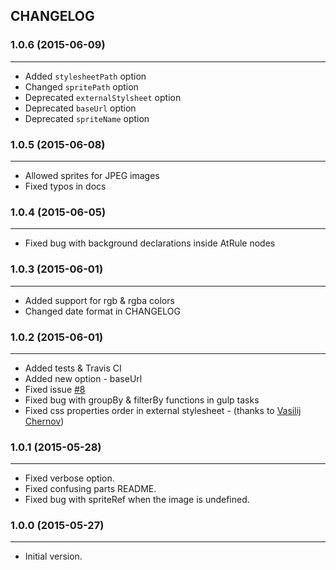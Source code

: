 ## CHANGELOG

### 1.0.6 (2015-06-09)
---------------------

- Added `stylesheetPath` option
- Changed `spritePath` option
- Deprecated `externalStylsheet` option
- Deprecated `baseUrl` option
- Deprecated `spriteName` option

### 1.0.5 (2015-06-08)
---------------------

- Allowed sprites for JPEG images
- Fixed typos in docs

### 1.0.4 (2015-06-05)
---------------------

- Fixed bug with background declarations inside AtRule nodes

### 1.0.3 (2015-06-01)
---------------------

- Added support for rgb & rgba colors
- Changed date format in CHANGELOG

### 1.0.2 (2015-06-01)
---------------------

- Added tests & Travis CI
- Added new option - baseUrl
- Fixed issue [#8](https://github.com/2createStudio/postcss-sprites/issues/8)
- Fixed bug with groupBy & filterBy functions in gulp tasks
- Fixed css properties order in external stylesheet - (thanks to [Vasilij Chernov](https://github.com/bivihoba))

### 1.0.1 (2015-05-28)
---------------------

- Fixed verbose option.
- Fixed confusing parts README.
- Fixed bug with spriteRef when the image is undefined.

### 1.0.0 (2015-05-27)
---------------------

- Initial version.
